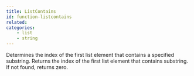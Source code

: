 ```yaml
---
title: ListContains
id: function-listcontains
related:
categories:
    - list
    - string
---
```


Determines the index of the first list element that contains a
specified substring.
Returns the index of the first list element that contains
substring. If not found, returns zero.